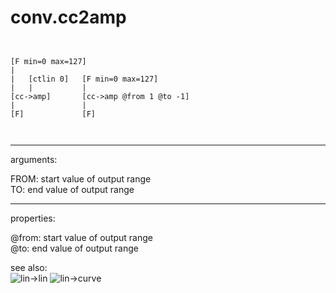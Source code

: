 # conv.cc2amp

```


[F min=0 max=127]
|
|   [ctlin 0]   [F min=0 max=127]
|   |           |
[cc->amp]       [cc->amp @from 1 @to -1]
|               |
[F]             [F]

            
```
---
arguments:

FROM: start value of output range<br>
TO: end value of output range<br>

---
properties:

@from: start value of output range<br>
@to: end value of output range<br>

see also:<br>
![lin-&gt;lin]("img/object_lin-&gt;lin.png")
![lin-&gt;curve]("img/object_lin-&gt;curve.png")

